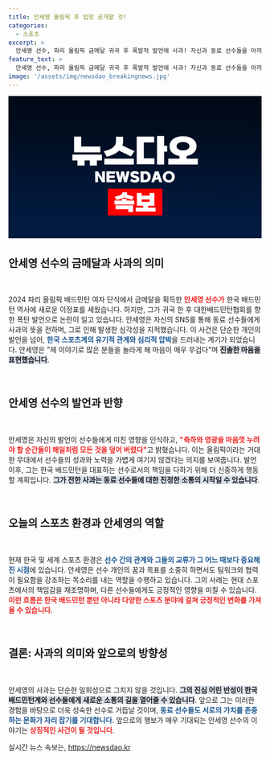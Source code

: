 ```yaml
---
title: 안세영 올림픽 후 입장 공개할 것!
categories:
  - 스포츠
excerpt: >
  안세영 선수, 파리 올림픽 금메달 귀국 후 폭발적 발언에 사과! 자신과 동료 선수들을 아끼는 마음을 전하며 진솔한 소감을 밝혔다. 그녀의 다음 입장은 과연 무엇일까?
feature_text: >
  안세영 선수, 파리 올림픽 금메달 귀국 후 폭발적 발언에 사과! 자신과 동료 선수들을 아끼는 마음을 전하며 진솔한 소감을 밝혔다. 그녀의 다음 입장은 과연 무엇일까?
image: '/assets/img/newsdao_breakingnews.jpg'
---
```


<p><img src="/assets/img/newsdao_breakingnews.jpg" alt="pcversion 속보" /></p>

<h2 data-ke-size="size26">안세영 선수의 금메달과 사과의 의미</h2>

<p data-ke-size="size16">&nbsp;</p>

<p>2024 파리 올림픽 배드민턴 여자 단식에서 금메달을 획득한 <b><span style="color: #ee2323;">안세영 선수가</span></b> 한국 배드민턴 역사에 새로운 이정표를 세웠습니다. 하지만, 그가 귀국 한 후 대한배드민턴협회를 향한 폭탄 발언으로 논란이 일고 있습니다. 안세영은 자신의 SNS를 통해 동료 선수들에게 사과의 뜻을 전하며, 그로 인해 발생한 심각성을 지적했습니다. 이 사건은 단순한 개인의 발언을 넘어, <b><span style="color: #1a5490;">한국 스포츠계의 유기적 관계와 심리적 압박</span></b>을 드러내는 계기가 되었습니다. 안세영은 "제 이야기로 많은 분들을 놀라게 해 마음이 매우 무겁다"며 <b><span style="background-color: #21538527;">진솔한 마음을 표현했습니다</span></b>.</p>

<p data-ke-size="size16">&nbsp;</p>

<h2 data-ke-size="size26">안세영 선수의 발언과 반향</h2>

<p data-ke-size="size16">&nbsp;</p>

<p>안세영은 자신의 발언이 선수들에게 미친 영향을 인식하고, <b><span style="color: #ee2323;">"축하와 영광을 마음껏 누려야 할 순간들이 해일처럼 모든 것을 덮어 버렸다"</span></b>고 밝혔습니다. 이는 올림픽이라는 거대한 무대에서 선수들의 성과와 노력을 가볍게 여기지 않겠다는 의지를 보여줍니다. 발언 이후, 그는 한국 배드민턴을 대표하는 선수로서의 책임을 다하기 위해 더 신중하게 행동할 계획입니다. <b><span style="background-color: #21538527;">그가 전한 사과는 동료 선수들에 대한 진정한 소통의 시작일 수 있습니다</span></b>.  </p>

<p data-ke-size="size16">&nbsp;</p>

<h2 data-ke-size="size26">오늘의 스포츠 환경과 안세영의 역할</h2>

<p data-ke-size="size16">&nbsp;</p>

<p>현재 한국 및 세계 스포츠 환경은 <b><span style="color: #1a5490;">선수 간의 관계와 그들의 교류가 그 어느 때보다 중요해진 시점</span></b>에 있습니다. 안세영은 선수 개인의 꿈과 목표를 소중히 하면서도 팀워크와 협력이 필요함을 강조하는 목소리를 내는 역할을 수행하고 있습니다. 그의 사례는 현대 스포츠에서의 책임감을 재조명하며, 다른 선수들에게도 긍정적인 영향을 미칠 수 있습니다. <b><span style="color: #ee2323;">이런 흐름은 한국 배드민턴 뿐만 아니라 다양한 스포츠 분야에 걸쳐 긍정적인 변화를 가져올 수 있습니다</span></b>.</p>

<p data-ke-size="size16">&nbsp;</p>

<h2 data-ke-size="size26">결론: 사과의 의미와 앞으로의 방향성</h2>

<p data-ke-size="size16">&nbsp;</p>

<p>안세영의 사과는 단순한 일회성으로 그치지 않을 것입니다. <b><span style="background-color: #21538527;">그의 진심 어린 반성이 한국 배드민턴계와 선수들에게 새로운 소통의 길을 열어줄 수 있습니다</span></b>. 앞으로 그는 이러한 경험을 바탕으로 더욱 성숙한 선수로 거듭날 것이며, <b><span style="color: #1a5490;">동료 선수들도 서로의 가치를 존중하는 문화가 자리 잡기를 기대합니다</span></b>. 앞으로의 행보가 매우 기대되는 안세영 선수의 이야기는 <b><span style="color: #ee2323;">상징적인 사건이 될 것입니다</span></b>.</p>
실시간 뉴스 속보는, <a href="https://newsdao.kr" rel="dofollow">https://newsdao.kr</a>


